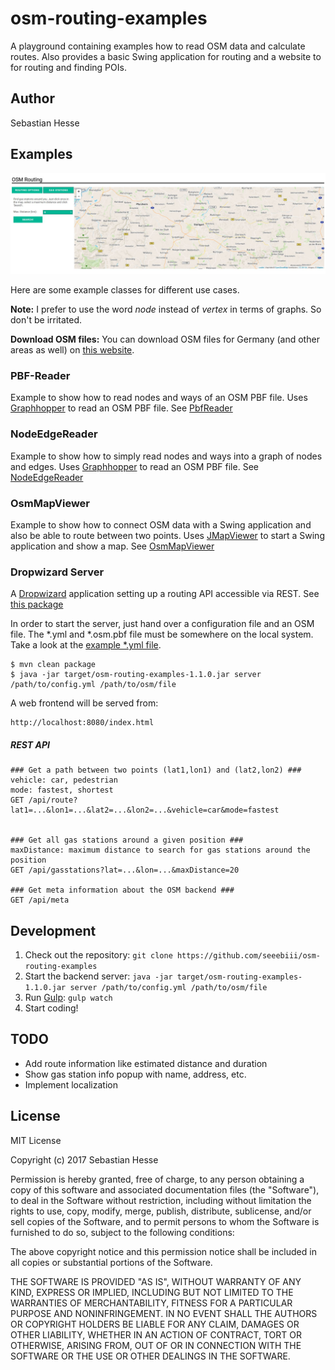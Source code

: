 # osm-routing-examples
A playground containing examples how to read OSM data and calculate routes. Also provides a basic Swing 
application for routing and a website to for routing and finding POIs.

## Author
Sebastian Hesse

## Examples
![Browser view of the routing website](/docu/img/browser_view.jpg "Browser View")

Here are some example classes for different use cases.

**Note:**
I prefer to use the word _node_ instead of _vertex_ in terms of graphs. So don't be irritated.

**Download OSM files:**
You can download OSM files for Germany (and other areas as well) on [this website](http://download.geofabrik.de/).


### PBF-Reader
Example to show how to read nodes and ways of an OSM PBF file.
Uses [Graphhopper](https://github.com/graphhopper/graphhopper) to read an OSM PBF file.
See [PbfReader](/src/main/java/de/sebastianhesse/pbf/reader/PbfReader.java)

### NodeEdgeReader
Example to show how to simply read nodes and ways into a graph of nodes and edges.
Uses [Graphhopper](https://github.com/graphhopper/graphhopper) to read an OSM PBF file.
See [NodeEdgeReader](/src/main/java/de/sebastianhesse/pbf/reader/SimpleNodeEdgeReader.java)

### OsmMapViewer
Example to show how to connect OSM data with a Swing application and also be able to route between two points.
Uses [JMapViewer](http://wiki.openstreetmap.org/wiki/JMapViewer) to start a Swing application and show a map.
See [OsmMapViewer](/src/main/java/de/sebastianhesse/pbf/viewer/OsmMapViewer.java)

### Dropwizard Server
A [Dropwizard](http://www.dropwizard.io/) application setting up a routing API accessible via REST.
See [this package](/src/main/java/de/sebastianhesse/pbf/dropwizard)

In order to start the server, just hand over a configuration file and an OSM file.
The *.yml and *.osm.pbf file must be somewhere on the local system.
Take a look at the [example *.yml file](/src/main/resources/dropwizard.yml).
```
$ mvn clean package
$ java -jar target/osm-routing-examples-1.1.0.jar server /path/to/config.yml /path/to/osm/file
```

A web frontend will be served from:
```
http://localhost:8080/index.html
```


##### REST API
```
### Get a path between two points (lat1,lon1) and (lat2,lon2) ###
vehicle: car, pedestrian
mode: fastest, shortest 
GET /api/route?lat1=...&lon1=...&lat2=...&lon2=...&vehicle=car&mode=fastest


### Get all gas stations around a given position ###
maxDistance: maximum distance to search for gas stations around the position
GET /api/gasstations?lat=...&lon=...&maxDistance=20

### Get meta information about the OSM backend ###
GET /api/meta
```

## Development
1. Check out the repository: ``git clone https://github.com/seeebiii/osm-routing-examples``
2. Start the backend server: ``java -jar target/osm-routing-examples-1.1.0.jar server /path/to/config.yml /path/to/osm/file``
3. Run [Gulp](http://gulpjs.com/): ``gulp watch``
4. Start coding!

## TODO
- Add route information like estimated distance and duration
- Show gas station info popup with name, address, etc.
- Implement localization

## License
MIT License

Copyright (c) 2017 Sebastian Hesse

Permission is hereby granted, free of charge, to any person obtaining a copy
of this software and associated documentation files (the "Software"), to deal
in the Software without restriction, including without limitation the rights
to use, copy, modify, merge, publish, distribute, sublicense, and/or sell
copies of the Software, and to permit persons to whom the Software is
furnished to do so, subject to the following conditions:

The above copyright notice and this permission notice shall be included in all
copies or substantial portions of the Software.

THE SOFTWARE IS PROVIDED "AS IS", WITHOUT WARRANTY OF ANY KIND, EXPRESS OR
IMPLIED, INCLUDING BUT NOT LIMITED TO THE WARRANTIES OF MERCHANTABILITY,
FITNESS FOR A PARTICULAR PURPOSE AND NONINFRINGEMENT. IN NO EVENT SHALL THE
AUTHORS OR COPYRIGHT HOLDERS BE LIABLE FOR ANY CLAIM, DAMAGES OR OTHER
LIABILITY, WHETHER IN AN ACTION OF CONTRACT, TORT OR OTHERWISE, ARISING FROM,
OUT OF OR IN CONNECTION WITH THE SOFTWARE OR THE USE OR OTHER DEALINGS IN THE
SOFTWARE.
